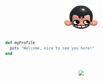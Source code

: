 <div align="center">
  <img height="75px" src="khicon.png" alt="logo">
</div>
<br>

```ruby
  def myProfile
    puts "Welcome, nice to see you here!"
  end
```
<br>
<p align="center">
 <img src="https://skillicons.dev/icons?i=ruby,rails,javascript,nodejs,postgresql"/>
</p>
